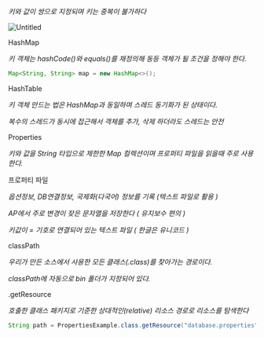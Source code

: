 
*키와 값이 쌍으로 지정되며 키는 중복이 불가하다*

![Untitled](https://s3-us-west-2.amazonaws.com/secure.notion-static.com/f7d24bc4-37d8-4a87-b75f-fbafbe49c5ae/Untitled.png)

HashMap

*키 객체는 hashCode()와 equals()를 재정의해 동등 객체가 될 조건을 정해야 한다.*

```java
Map<String, String> map = new HashMap<>();
```

HashTable

*키 객체 만드는 법은 HashMap과 동일하며 스레드 동기화가 된 상태이다.*

*복수의 스레드가 동시에 접근해서 객체를 추가, 삭제 하더라도 스레드는 안전*

Properties

*키와 값을 String 타입으로 제한한 Map 컬렉션이며 프로퍼티 파일을 읽을때 주로 사용한다.*

프로퍼티 파일

*옵션정보, DB연결정보, 국제화(다국어) 정보를 기록 (텍스트 파일로 활용 )*

*AP에서 주로 변경이 잦은 문자열을 저장한다 ( 유지보수 편의 )*

*키값이 = 기호로 연결되어 있는 텍스트 파일 ( 한글은 유니코드 )*

classPath

*우리가 만든 소스에서 사용한 모든 클래스(.class)를 찾아가는 경로이다.*

*classPath에 자동으로 bin 폴더가 지정되어 있다.*

.getResource

*호출한 클래스 패키지로 기준한 상대적인(relative) 리소스 경로로 리소스를 탐색한다*

```java
String path = PropertiesExample.class.getResource("database.properties").getPath();
```
